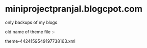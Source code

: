 # miniprojectpranjal.blogcpot.com
only backups of my blogs

old name of theme file :-

theme-4424159549197738163.xml
